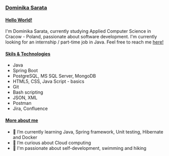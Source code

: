 ### [Dominika Sarata](https://github.com/Nique1/Nique1/blob/main/README.md)

#### [Hello World!](https://github.com/Nique1/Nique1/blob/main/README.md) 

I'm Dominika Sarata, currently studying Applied Computer Science in Cracow - Poland, passionate about software development. 
I'm currently looking for an internship / part-time job in Java. Feel free to reach me [here!](https://www.linkedin.com/in/dominika-sarata/)

#### [Skils & Technologies](https://github.com/Nique1/Nique1/blob/main/README.md)
* Java
* Spring Boot
* PostgreSQL, MS SQL Server, MongoDB
* HTML5, CSS, Java Script - basics
* Git
* Bash scripting
* JSON, XML
* Postman
* Jira, Confluence

#### [More about me](https://github.com/Nique1/Nique1/blob/main/README.md)
- 🌱 I’m currently learning Java, Spring framework, Unit testing, Hibernate and Docker
- 🌱 I’m curious about Cloud computing 
- 🌱 I'm passionate about self-development, swimming and hiking 

